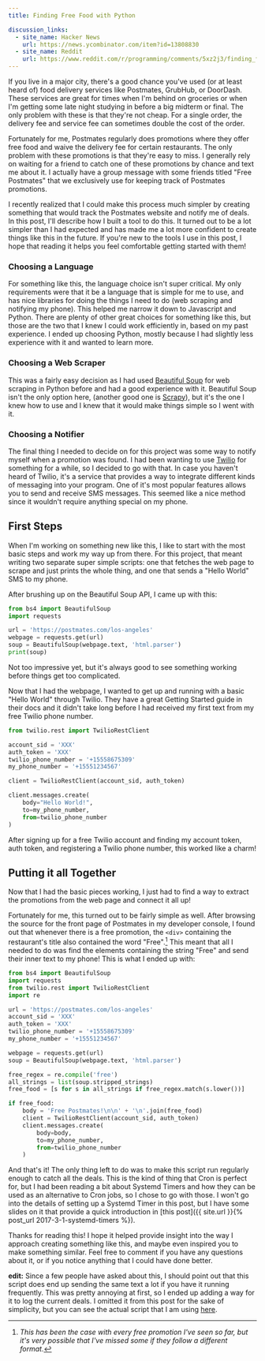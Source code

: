 ```yaml
---
title: Finding Free Food with Python

discussion_links:
  - site_name: Hacker News
    url: https://news.ycombinator.com/item?id=13808830
  - site_name: Reddit
    url: https://www.reddit.com/r/programming/comments/5xz2j3/finding_free_food_with_python/
---
```


If you live in a major city, there's a good chance you've used
(or at least heard of) food delivery services like Postmates,
GrubHub, or DoorDash.
These services are great for times when I'm behind on groceries
or when I'm getting some late night studying in before a big
midterm or final.
The only problem with these is that they're not cheap.
For a single order, the delivery fee and service fee can
sometimes double the cost of the order.

Fortunately for me, Postmates regularly does promotions where
they offer free food and waive the delivery fee for certain restaurants.
The only problem with these promotions is that they're easy to
miss.
I generally rely on waiting for a friend to catch one of these
promotions by chance and text me about it.
I actually have a group message with some friends titled
"Free Postmates" that we exclusively use for keeping track of
Postmates promotions.

I recently realized that I could make this process much simpler
by creating something that would track the Postmates website
and notify me of deals.
In this post, I'll describe how I built a tool to do this.
It turned out to be a lot simpler than I had expected and has
made me a lot more confident to create things like this in the
future.
If you're new to the tools I use in this post,
I hope that reading it helps you feel comfortable getting started
with them!

### Choosing a Language
For something like this, the language choice isn't super critical.
My only requirements were that it be a language that is simple
for me to use, and has nice libraries for doing the things
I need to do (web scraping and notifying my phone).
This helped me narrow it down to Javascript and Python.
There are plenty of other great choices for something like this,
but those are the two that I knew I could work efficiently in,
based on my past experience.
I ended up choosing Python, mostly because I had slightly less experience
with it and wanted to learn more.

### Choosing a Web Scraper
This was a fairly easy decision as I had used
[Beautiful Soup](https://www.crummy.com/software/BeautifulSoup/)
for web scraping in Python before and had a good experience with
it.
Beautiful Soup isn't the only option here,
(another good one is
[Scrapy](https://scrapy.org/)),
but it's the one I knew how to use and I knew that it would
make things simple so I went with it.

### Choosing a Notifier
The final thing I needed to decide on for this project was some
way to notify myself when a promotion was found.
I had been wanting to use
[Twilio](https://twilio.com)
for something for a while, so I decided to go with that.
In case you haven't heard of Twilio, it's a service that provides
a way to integrate different kinds of messaging into your
program.
One of it's most popular features allows you to send and receive
SMS messages.
This seemed like a nice method since it wouldn't require anything
special on my phone.

## First Steps
When I'm working on something new like this,
I like to start with the most basic steps and work my way up
from there.
For this project, that meant writing two separate super simple
scripts: one that fetches the web page to scrape and just
prints the whole thing, and one that sends a "Hello World"
SMS to my phone.

After brushing up on the Beautiful Soup API, I came up with this:

```python
from bs4 import BeautifulSoup
import requests

url = 'https://postmates.com/los-angeles'
webpage = requests.get(url)
soup = BeautifulSoup(webpage.text, 'html.parser')
print(soup)
```

Not too impressive yet, but it's always good to see something
working before things get too complicated.

Now that I had the webpage,
I wanted to get up and running with a basic "Hello World" through
Twilio.
They have a great Getting Started guide in their docs and
it didn't take long before I had received my first text from my
free Twilio phone number.

```python
from twilio.rest import TwilioRestClient

account_sid = 'XXX'
auth_token = 'XXX'
twilio_phone_number = '+15558675309'
my_phone_number = '+15551234567'

client = TwilioRestClient(account_sid, auth_token)

client.messages.create(
    body="Hello World!",
    to=my_phone_number,
    from=twilio_phone_number
)
```

After signing up for a free Twilio account and finding my
account token, auth token, and registering a Twilio phone number,
this worked like a charm!

## Putting it all Together
Now that I had the basic pieces working, I just had to find a
way to extract the promotions from the web page and connect it all
up!

Fortunately for me, this turned out to be fairly simple as well.
After browsing the source for the front page of Postmates in my
developer console, I found out that whenever there is a free
promotion, the `<div>` containing the restaurant's title
also contained the word "Free".[^1]
This meant that all I needed to do was find the elements
containing the string "Free" and send their inner text to my phone!
This is what I ended up with:

[^1]: *This has been the case with every free promotion I've seen so far, but it's very possible that I've missed some if they follow a different format.*

```python
from bs4 import BeautifulSoup
import requests
from twilio.rest import TwilioRestClient
import re

url = 'https://postmates.com/los-angeles'
account_sid = 'XXX'
auth_token = 'XXX'
twilio_phone_number = '+15558675309'
my_phone_number = '+15551234567'

webpage = requests.get(url)
soup = BeautifulSoup(webpage.text, 'html.parser')

free_regex = re.compile('free')
all_strings = list(soup.stripped_strings)
free_food = [s for s in all_strings if free_regex.match(s.lower())]

if free_food:
    body = 'Free Postmates!\n\n' + '\n'.join(free_food)
    client = TwilioRestClient(account_sid, auth_token)
    client.messages.create(
        body=body,
        to=my_phone_number,
        from=twilio_phone_number
    )
```

And that's it! The only thing left to do was to make this script
run regularly enough to catch all the deals.
This is the kind of thing that Cron is perfect for,
but I had been reading a bit about Systemd Timers and how they
can be used as an alternative to Cron jobs, so I chose to go
with those.
I won't go into the details of setting up a Systemd Timer in this
post, but I have some slides on it that provide a quick introduction
in [this post]({{ site.url }}{% post_url 2017-3-1-systemd-timers %}).

Thanks for reading this! I hope it helped provide insight into
the way I approach creating something like this, and maybe even
inspired you to make something similar.
Feel free to comment if you have any questions about it, or if you
notice anything that I could have done better.

**edit:** Since a few people have asked about this, I should point out that
this script does end up sending the same text a lot if you have it running
frequently. This was pretty annoying at first, so I ended up adding a way for
it to log the current deals. I omitted it from this post for the sake of
simplicity, but you can see the actual script that I am using
[here](https://gist.github.com/jamesbvaughan/4c501fc99acb75852756a4d1dfc8ca3d).
